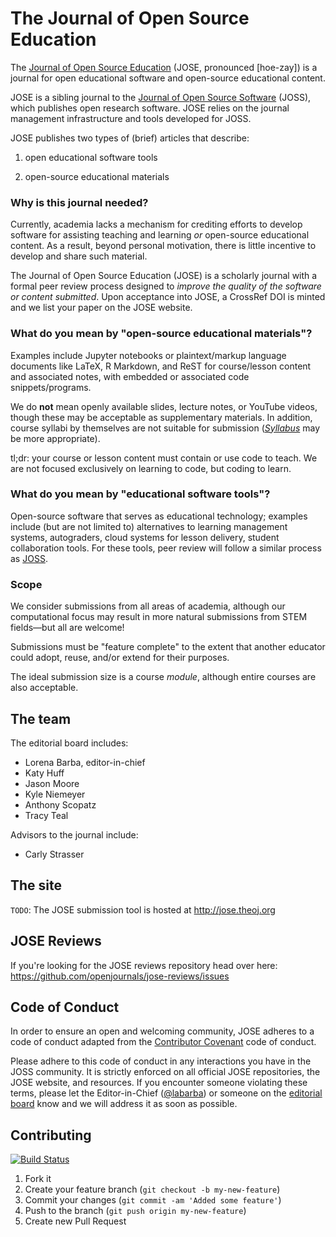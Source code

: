 # The Journal of Open Source Education

The [Journal of Open Source Education](http://jose.theoj.org) (JOSE, pronounced [hoe-zay]) is a journal for open educational software and open-source educational content.

JOSE is a sibling journal to the [Journal of Open Source Software](http://joss.theoj.org) (JOSS), which publishes open research software. 
JOSE relies on the journal management infrastructure and tools developed for JOSS.

JOSE publishes two types of (brief) articles that describe:

 1. open educational software tools
 
 2. open-source educational materials

### Why is this journal needed?

Currently, academia lacks a mechanism for crediting efforts to develop software for assisting teaching and learning *or* open-source educational content. As a result, beyond personal motivation, there is little incentive to develop and share such material.

The Journal of Open Source Education (JOSE) is a scholarly journal with a formal peer review process designed to _improve the quality of the software or content submitted_. Upon acceptance into JOSE, a CrossRef DOI is minted and we list your paper on the JOSE website.

### What do you mean by "open-source educational materials"?

Examples include Jupyter notebooks or plaintext/markup language documents like LaTeX, R Markdown, and ReST for course/lesson content and associated notes, with embedded or associated code snippets/programs.

We do **not** mean openly available slides, lecture notes, or YouTube videos, though these may be acceptable as supplementary materials. In addition, course syllabi by themselves are not suitable for submission ([*Syllabus*](http://syllabusjournal.org/) may be more appropriate).

tl;dr: your course or lesson content must contain or use code to teach. We are not focused exclusively on learning to code, but coding to learn.

### What do you mean by "educational software tools"?

Open-source software that serves as educational technology; examples include (but are not limited to) alternatives to learning management systems, autograders, cloud systems for lesson delivery, student collaboration tools. For these tools, peer review will follow a similar process as [JOSS](http://joss.theoj.org/about#reviewer_guidelines).

### Scope

We consider submissions from all areas of academia, although our computational focus may result in more natural submissions from STEM fields—but all are welcome!

Submissions must be "feature complete" to the extent that another educator could adopt, reuse, and/or extend for their purposes. 

The ideal submission size is a course *module*, although entire courses are also acceptable.

## The team

The editorial board includes:
 - Lorena Barba, editor-in-chief
 - Katy Huff
 - Jason Moore
 - Kyle Niemeyer
 - Anthony Scopatz
 - Tracy Teal

Advisors to the journal include:
 - Carly Strasser


## The site

`TODO`: The JOSE submission tool is hosted at http://jose.theoj.org

## JOSE Reviews

If you're looking for the JOSE reviews repository head over here: https://github.com/openjournals/jose-reviews/issues

## Code of Conduct

In order to ensure an open and welcoming community, JOSE adheres to a code of conduct adapted from the [Contributor Covenant](http://contributor-covenant.org) code of conduct.

Please adhere to this code of conduct in any interactions you have in the JOSS community. It is strictly enforced on all official JOSE repositories, the JOSE website, and resources. If you encounter someone violating these terms, please let the Editor-in-Chief ([@labarba](https://github.com/labarba)) or someone on the [editorial board](http://jose.theoj.org/about#editorial_board) know and we will address it as soon as possible.

## Contributing

[![Build Status](https://travis-ci.org/openjournals/jose.svg?branch=master)](https://travis-ci.org/openjournals/jose)

1. Fork it
2. Create your feature branch (`git checkout -b my-new-feature`)
3. Commit your changes (`git commit -am 'Added some feature'`)
4. Push to the branch (`git push origin my-new-feature`)
5. Create new Pull Request
